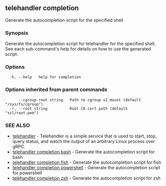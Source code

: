 ## telehandler completion

Generate the autocompletion script for the specified shell

### Synopsis

Generate the autocompletion script for telehandler for the specified shell.
See each sub-command's help for details on how to use the generated script.


### Options

```
  -h, --help   help for completion
```

### Options inherited from parent commands

```
      --cgroup-root string   Path to cgroup v2 mount (default "/sys/fs/cgroup")
  -r, --root string          Root CA cert path (default "ssl/root.pem")
```

### SEE ALSO

* [telehandler](telehandler.md)	 - Telehandler is a simple service that is used to start, stop, query status, and watch the output of an arbitrary Linux process over gRPC.
* [telehandler completion bash](telehandler_completion_bash.md)	 - Generate the autocompletion script for bash
* [telehandler completion fish](telehandler_completion_fish.md)	 - Generate the autocompletion script for fish
* [telehandler completion powershell](telehandler_completion_powershell.md)	 - Generate the autocompletion script for powershell
* [telehandler completion zsh](telehandler_completion_zsh.md)	 - Generate the autocompletion script for zsh

